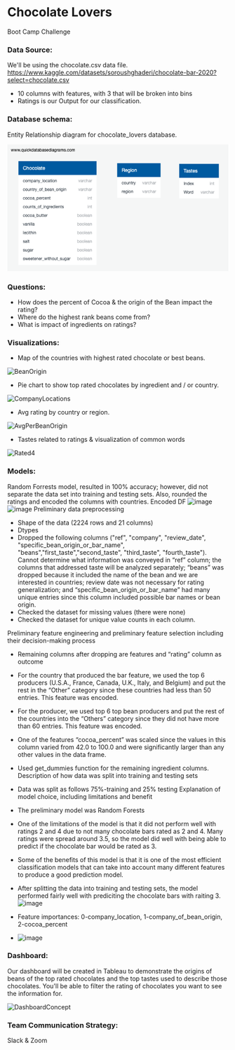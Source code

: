 # Chocolate Lovers
Boot Camp Challenge

### Data Source:
We'll be using the chocolate.csv data file.
https://www.kaggle.com/datasets/soroushghaderi/chocolate-bar-2020?select=chocolate.csv
* 10 columns with features, with 3 that will be broken into bins
* Ratings is our Output for our classification.

### Database schema:

Entity Relationship diagram for chocolate_lovers database. 

![main](resources/chocolate_lovers.png)

### Questions:
* How does the percent of Cocoa & the origin of the Bean impact the rating?
* Where do the highest rank beans come from?
* What is impact of ingredients on ratings?

### Visualizations:
* Map of the countries with highest rated chocolate or best beans.

![BeanOrigin](https://user-images.githubusercontent.com/95837693/170155813-c01e5aee-7265-4589-99a6-c6e1b9ce8a97.PNG)

* Pie chart to show top rated chocolates by ingredient and / or country.

![CompanyLocations](https://user-images.githubusercontent.com/95837693/170157334-ef7facfe-1277-4636-89af-93ae712d7bd0.PNG)

* Avg rating by country or region.

![AvgPerBeanOrigin](https://user-images.githubusercontent.com/95837693/170157129-3a2d3bf5-80bf-42cb-a37c-342455084806.PNG)

* Tastes related to ratings & visualization of common words

![Rated4](https://user-images.githubusercontent.com/95837693/170157155-0f01b9d7-116d-45a3-91e3-aa2480da9bd6.png)

### Models:
Random Forrests model, resulted in 100% accuracy; however, did not separate the data set into training and testing sets. Also, rounded the ratings and encoded the columns with countries. 
Encoded DF
![image](https://user-images.githubusercontent.com/96098938/168457617-f5788bbd-b3d8-43a0-a168-a56abd86c9c6.png)
![image](https://user-images.githubusercontent.com/96098938/168457641-70682550-7c8b-471c-987e-42f384db6a73.png)
Preliminary data preprocessing
* Shape of the data (2224 rows and 21 columns)
* Dtypes
* Dropped the following columns ("ref", "company", "review_date", "specific_bean_origin_or_bar_name", "beans","first_taste","second_taste", "third_taste", "fourth_taste"). Cannot determine what information was conveyed in “ref” column; the columns that addressed taste will be analyzed separately; “beans” was dropped because it included the name of the bean and we are interested in countries;  review date was not necessary for rating generalization; and “specific_bean_origin_or_bar_name” had many unique entries since this column included possible bar names or bean origin. 
* Checked the dataset for missing values (there were none)
* Checked the dataset for unique value counts in each column. 

Preliminary feature engineering and preliminary feature selection including their decision-making process
* Remaining columns after dropping are features and “rating” column as outcome
* For the country that produced the bar feature, we used the top 6 producers (U.S.A., France, Canada, U.K., Italy, and Belgium) and put the rest in the “Other” category since these countries  had less than 50 entries. This feature was encoded. 
* For the producer, we used top 6 top bean producers and put the rest of the countries into the “Others” category since they did not have more than 60 entries. This feature was encoded. 
* One of the features “cocoa_percent” was scaled since the values in this column varied from 42.0 to 100.0 and were significantly larger than any other values in the data frame. 
* Used get_dummies function for the remaining ingredient columns.
Description of how data was split into training and testing sets 
* Data was split as follows 75%-training and 25% testing
Explanation of model choice, including limitations and benefit
* The preliminary model was Random Forests
* One of the limitations of the model is that it did not perform well with ratings 2 and 4 due to not many chocolate bars rated as 2 and 4. Many ratings were spread around 3.5, so the model did well with being able to predict if the chocolate bar would be rated as 3. 
* Some of the benefits of this model is that it is one of the most efficient classification models that can take into account many different features to produce a good prediction model.

* After splitting the data into training and testing sets, the model performed fairly well with prediciting the chocolate bars with raiting 3. 
![image](https://user-images.githubusercontent.com/96098938/169912601-bfee0455-62c6-4f43-8f74-4039e4cf980a.png)

* Feature importances: 0-company_location, 1-company_of_bean_origin, 2-cocoa_percent
* ![image](https://user-images.githubusercontent.com/96098938/169912873-739066b7-da8b-4a50-ab47-658fb0c64846.png)

### Dashboard:

Our dashboard will be created in Tableau to demonstrate the origins of beans of the top rated chocolates and the top tastes used to describe those chocolates. You'll be able to filter the rating of chocolates you want to see the information for.

![DashboardConcept](https://user-images.githubusercontent.com/95837693/170155548-3870e81c-1744-47fd-b9d8-49f5180632eb.PNG)


### Team Communication Strategy:
Slack & Zoom
